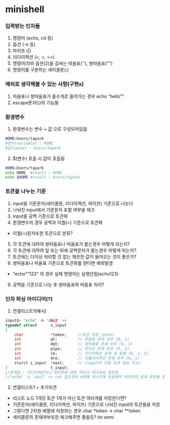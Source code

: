 # minishell

### 입력받는 인자들
1. 명령어 (echo, cd 등)
2. 옵션 (-n 등)
3. 파이프 (|)
4. 리다이렉션 (<, >, >>)
5. 명령어(1)와 옵션(2)을 감싸는 따옴표(''), 쌍따옴표("")
6. 명령어를 구분하는 세미콜론(;)

### 예외로 생각해볼 수 있는 사항(구현x)
1. 따옴표나 쌍따옴표가 홀수개로 들어가는 경우 echo "hello""
2. escape문자(\\)의 기능들

### 환경변수
1. 환경변수는 변수 + 값 으로 구성되어있음
~~~zsh
HOME=Users/tapark
#변수(variable) : HOME
#값(value) : Users/tapark
~~~
2. $(변수) 호출 시 값이 호출됨
~~~zsh
HOME=Users/tapark
echo HOME  #result : HOME
echo $HOME #result : Users/tapark
~~~

### 토큰을 나누는 기준
1. input을 기준문자(세미콜론, 리다이렉션, 파이프) 기준으로 나눈다
2. 나눠진 input에서 기준문자 포함 여부을 체크
3. input을 공백 기준으로 토큰화
4. 환경변수의 경우 공백과 이퀄(=) 기준으로 토큰화
 - 이퀄(=)문자또한 토큰으로 분류?
5. 각 토큰에 대하여 쌍따옴표나 따옴표가 붙는경우 어떻게 되는지?
6. 각 토큰에 대하여 앞 또는 뒤에 공백문자가 붙는경우 어떻게 되는지?
7. 토큰에는 더이상 처리할 것 없는 깨끗한 값이 들어오는 것이 좋은가?
8. 쌍따옴표나 따옴표 기준으로 토큰화를 한다면 예외발생
 - "echo""123" 의 경우 실제 명령어는 실행안됨(echo123)
9. 공백을 기준으로 나눈 후 쌍따옴표와 따옴표 처리?

### 인자 파싱 아이디어(?)
1. 연결리스트1(예시)
~~~C
input$> "echo" -n 'abc2' >>
typedef struct      s_input
{
    char            *token;     //토큰 저장 (echo)
    int             qt;         // 따옴표 존재 유무 (0, 1)
    int             dqt;        // 쌍따옴표 존재 유무 (0, 1)
    int             pipe;       // 파이프 존재 유무 (0, 1)
    int             re;         // 리다이렉션 존재 및 방향 (0, 1, 2)
    int             dre;        // 더블다이렉션 존재 유무 (0, 1)
    sturct s_input  *next;      // (input의 다음 토큰 정보 주소)
}                   t_input;
//문제점 : 리다이렉션이나 파이프에 대한 처리가 까다로워 질듯함
//"echo" -n 'abc2' >> cat 같은경우 4번째 리스트에 도달해야 파이프의 존재 유무를 확인할 수있음
~~~

2. 연결리스트1 + 추가의견
 - 리스트 노드 1개당 토큰 1개가 아닌 토큰 여러개를 저장한다면?
 - 기준문자(세미콜론, 리다이렉션, 파이프) 기준으로 나눠진 input의 토큰들을 저장
 - 그렇다면 2차원 배열에 저장하는 경우 char *token -> char **token
 - 세미콜론의 존재여부또한 체크해주면 좋을듯? int semi
